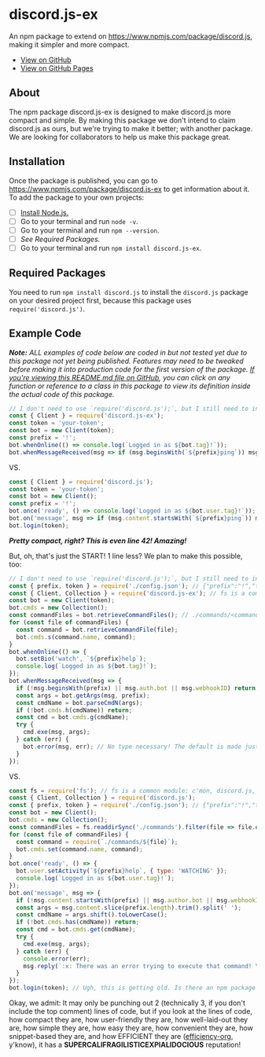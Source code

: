 # discord.js-ex
An npm package to extend on <https://www.npmjs.com/package/discord.js>, making it simpler and more compact.

- [View on GitHub](https://github.com/efficiency-org/discord.js-ex/blob/master/README.md)
- [View on GitHub Pages](https://efficiency-org.github.io/discord.js-ex/)
## About
The npm package discord.js-ex is designed to make discord.js more compact and simple.
By making this package we don't intend to claim discord.js as ours, but we're trying to make it better; with another package.
We are looking for collaborators to help us make this package great.
## Installation
Once the package is published, you can go to <https://www.npmjs.com/package/discord.js-ex> to get information about it. 
To add the package to your own projects:
- [ ] [Install Node.js.](https://nodejs.org/download/current/)
- [ ] Go to your terminal and run `node -v`.
- [ ] Go to your terminal and run `npm --version`.
- [ ] *See Required Packages.*
- [ ] Go to your terminal and run `npm install discord.js-ex`.
## Required Packages
You need to run `npm install discord.js` to install the `discord.js` package on your desired project first, because this package uses `require('discord.js')`. 
## Example Code
***Note:** ALL examples of code below are coded in but not tested yet due to this package not yet being published. Features may need to be tweaked before making it into production code for the first version of the package. [If you're viewing this README.md file on GitHub](https://github.com/efficiency-org/discord.js-ex/blob/master/README.md), you can click on any function or reference to a class in this package to view its definition inside the actual code of this package.*

```js
// I don't need to use `require('discord.js');`, but I still need to install discord.js!
const { Client } = require('discord.js-ex');
const token = 'your-token';
const bot = new Client(token);
const prefix = '!';
bot.whenOnline(() => console.log(`Logged in as ${bot.tag}!`));
bot.whenMessageReceived(msg => if (msg.beginsWith(`${prefix}ping`)) msg.sendBack('Pong.'));
```

VS.

```js
const { Client } = require('discord.js');
const token = 'your-token';
const bot = new Client();
const prefix = '!';
bot.once('ready', () => console.log(`Logged in as ${bot.user.tag}!`));
bot.on('message', msg => if (msg.content.startsWith(`${prefix}ping`)) msg.channel.send('Pong.'));
bot.login(token);
```

***Pretty compact, right? This is even line 42! Amazing!***

But, oh, that's just the START! 1 line less? We plan to make this possible, too:

```js
// I don't need to use `require('discord.js');`, but I still need to install discord.js!
const { prefix, token } = require('./config.json'); // {"prefix":"!","token":"your-token"}
const { Client, Collection } = require('discord.js-ex'); // fs is a common module, so if I ever need to use it, I can just import it from discord.js-ex! Yay!
const bot = new Client(token);
bot.cmds = new Collection();
const commandFiles = bot.retrieveCommandFiles(); // ./commands/<command name>.js
for (const file of commandFiles) {
  const command = bot.retrieveCommandFile(file);
  bot.cmds.s(command.name, command);
}
bot.whenOnline(() => {
  bot.setBio('watch', `${prefix}help`);
  console.log(`Logged in as ${bot.tag}!`);
});
bot.whenMessageReceived(msg => {
  if (!msg.beginsWith(prefix) || msg.auth.bot || msg.webhookID) return;
  const args = bot.getArgs(msg, prefix);
  const cmdName = bot.parseCmdN(args);
  if (!bot.cmds.h(cmdName)) return;
  const cmd = bot.cmds.g(cmdName);
  try {
    cmd.exe(msg, args);
  } catch (err) {
    bot.error(msg, err); // No type necessary! The default is made just for this case.
  }
});
```

VS.

```js
const fs = require('fs'); // fs is a common module; c'mon, discord.js, just put an fs in your package's module.exports!
const { Client, Collection } = require('discord.js');
const { prefix, token } = require('./config.json'); // {"prefix":"!","token":"your-token"}
const bot = new Client();
bot.cmds = new Collection();
const commandFiles = fs.readdirSync('./commands').filter(file => file.endsWith('.js'));
for (const file of commandFiles) {
  const command = require(`./commands/${file}`);
  bot.cmds.set(command.name, command);
}
bot.once('ready', () => {
  bot.user.setActivity(`${prefix}help`, { type: 'WATCHING' });
  console.log(`Logged in as ${bot.user.tag}!`);
});
bot.on('message', msg => {
  if (!msg.content.startsWith(prefix) || msg.author.bot || msg.webhookID) return;
  const args = msg.content.slice(prefix.length).trim().split(' ');
  const cmdName = args.shift().toLowerCase();
  if (!bot.cmds.has(cmdName)) return;
  const cmd = bot.cmds.get(cmdName);
  try {
    cmd.exe(msg, args);
  } catch (err) {
    console.error(err);
    msg.reply(`:x: There was an error trying to execute that command! \`{err}\``);
  }
});
bot.login(token); // Ugh, this is getting old. Is there an npm package that's better than this?
```

Okay, we admit: It may only be punching out 2 (technically 3, if you don't include the top comment) lines of code, but if you look at the lines of code, how compact they are, how user-friendly they are, how well-laid-out they are, how simple they are, how easy they are, how convenient they are, how snippet-based they are, and how EFFICIENT they are ([efficiency-org](https://github.com/efficiency-org), y'know), it has a **SUPERCALIFRAGILISTICEXPIALIDOCIOUS** reputation!
